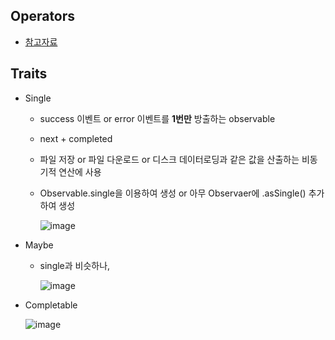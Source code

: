 ## Operators
- [참고자료](https://github.com/Jinoo9622/iOS/blob/master/Chapter4/05_GitHubRepositoryApp/Observable.playground/Contents.swift)

## Traits
- Single
  - success 이벤트 or error 이벤트를 **1번만** 방출하는 observable 
  - next + completed
  - 파일 저장 or 파일 다운로드 or 디스크 데이터로딩과 같은 값을 산출하는 비동기적 연산에 사용
  - Observable.single을 이용하여 생성 or 아무 Observaer에 .asSingle() 추가하여 생성
    
    ![image](https://user-images.githubusercontent.com/46417892/157216183-b67e72b5-1b92-4f5b-9d76-18e7d44d0781.png)

- Maybe
  - single과 비슷하나, 

    ![image](https://user-images.githubusercontent.com/46417892/157216303-ced72cf7-e3c9-4d4c-9e99-5cfebcc81747.png)

- Completable

    ![image](https://user-images.githubusercontent.com/46417892/157216391-3f6f8470-cf1c-404e-aa3f-c70c8f9f0849.png)
